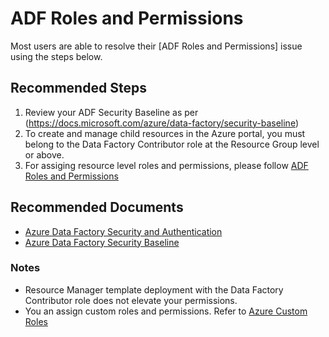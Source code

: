 <properties
  pagetitle="ADF Roles and Permissions"
  service="microsoft.datafactory"
  resource="factories"
  ms.author="susabat"
  selfhelptype="Generic"
  supporttopicids="32629535"
  productpesids="15613"
  cloudenvironments="public, fairfax, mooncake, blackforest, ussec, usnat"
  disableclouds=""
  articleid="e75a12c2-7ff0-4424-b756-8036b9907fe3"
  ownershipid="AzureData_DataFactory" />
# ADF Roles and Permissions

Most users are able to resolve their [ADF Roles and Permissions] issue using the steps below.

## **Recommended Steps**

1.  Review your ADF Security Baseline as per  (https://docs.microsoft.com/azure/data-factory/security-baseline)
2. To create and manage child resources in the Azure portal, you must belong to the Data Factory Contributor role at the Resource Group level or above. 
3. For assiging resource level roles and permissions, please follow [ADF Roles and Permissions](https://docs.microsoft.comazure/role-based-access-control/custom-roles)

## **Recommended Documents**

* [Azure Data Factory Security and Authentication](https://azure.microsoft.com/resources/azure-data-factory-security/)
* [Azure Data Factory Security Baseline](https://docs.microsoft.com/azure/data-factory/security-baseline)

### **Notes**
* Resource Manager template deployment with the Data Factory Contributor role does not elevate your permissions. 
* You an assign custom roles and permissions. Refer to [Azure Custom Roles](https://docs.microsoft.com/azure/role-based-access-control/custom-roles)